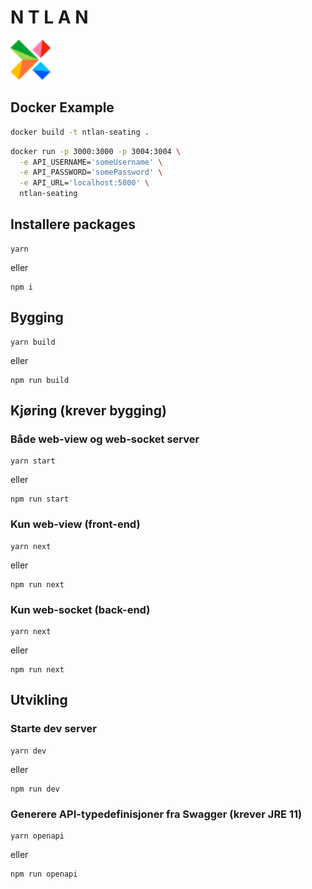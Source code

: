 # N T L A N

<img src="./public/NT.svg" width="64" alt="Norsk Tipping">

## Docker Example

```sh
docker build -t ntlan-seating .
```

```sh
docker run -p 3000:3000 -p 3004:3004 \
  -e API_USERNAME='someUsername' \
  -e API_PASSWORD='somePassword' \
  -e API_URL='localhost:5000' \
  ntlan-seating
```

## Installere packages

```yarn
yarn
```

eller

```npm
npm i
```

## Bygging

```yarn
yarn build
```

eller

```npm
npm run build
```

## Kjøring (krever bygging)

### Både web-view og web-socket server

```yarn
yarn start
```

eller

```npm
npm run start
```

### Kun web-view (front-end)

```yarn
yarn next
```

eller

```npm
npm run next
```

### Kun web-socket (back-end)

```yarn
yarn next
```

eller

```npm
npm run next
```

## Utvikling

### Starte dev server

```yarn
yarn dev
```

eller

```npm
npm run dev
```

### Generere API-typedefinisjoner fra Swagger (krever JRE 11)

```yarn
yarn openapi
```

eller

```npm
npm run openapi
```
